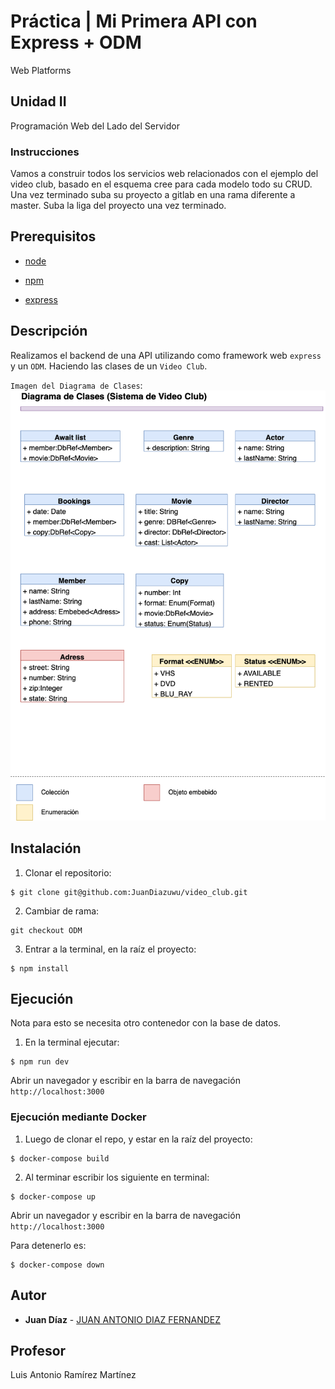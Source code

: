 # Práctica | Mi Primera API con Express + ODM 

Web Platforms

## Unidad II

Programación Web del Lado del Servidor 

### Instrucciones

Vamos a construir todos los servicios web relacionados con el ejemplo del video club, basado en el esquema cree para cada modelo todo su CRUD. Una vez terminado suba su proyecto a gitlab en una rama diferente a master. Suba la liga del proyecto una vez terminado.

## Prerequisitos

- [node](https://nodejs.org/es)

- [npm](https://www.npmjs.com/)

- [express](https://expressjs.com/)

## Descripción 

Realizamos el backend de una API utilizando como framework web `express` y un `ODM`.
Haciendo las clases de un `Video Club`.

`Imagen del Diagrama de Clases`:
![imagen](./img/diagrama_de_clases.png)

## Instalación

1. Clonar el repositorio:

```
$ git clone git@github.com:JuanDiazuwu/video_club.git
```

2. Cambiar de rama:

```
git checkout ODM
```

3. Entrar a la terminal, en la raíz el proyecto:

```
$ npm install 
```

## Ejecución

Nota para esto se necesita otro contenedor con la base de datos.

1. En la terminal ejecutar:

```
$ npm run dev
```

Abrir un navegador y escribir en la barra de navegación `http://localhost:3000`

### Ejecución mediante Docker

1. Luego de clonar el repo, y estar en la raíz del proyecto:

```
$ docker-compose build
```

2. Al terminar escribir los siguiente en terminal:

```
$ docker-compose up
```

Abrir un navegador y escribir en la barra de navegación `http://localhost:3000`

Para detenerlo es:

```
$ docker-compose down
```

## Autor

- **Juan Díaz** - [JUAN ANTONIO DIAZ FERNANDEZ](https://gitlab.com/a348637)

## Profesor

Luis Antonio Ramírez Martínez

